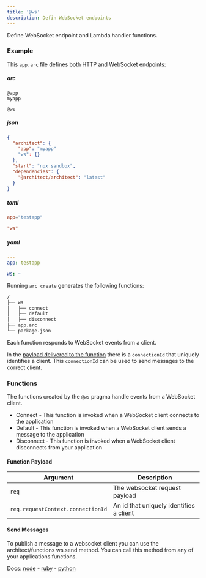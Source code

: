 ```yaml
---
title: '@ws'
description: Defin WebSocket endpoints
---
```


Define WebSocket endpoint and Lambda handler functions.

### Example

This `app.arc` file defines both HTTP and WebSocket endpoints:

<arc-viewer default-tab=arc>
<div slot=contents class=bg-g4>

<arc-tab label=arc>
<h5>arc</h5>
<div slot=content>

```arc
@app
myapp

@ws

```

</div>
</arc-tab>

<arc-tab label=json>
<h5>json</h5>
<div slot=content>

```json
{
  "architect": {
    "app": "myapp"
    "ws": {}
  },
  "start": "npx sandbox",
  "dependencies": {
    "@architect/architect": "latest"
  }
}
```

</div>
</arc-tab>

<arc-tab label=toml>
<h5>toml</h5>
<div slot=content>

```toml
app="testapp"

"ws"
```

</div>
</arc-tab>

<arc-tab label=yaml>
<h5>yaml</h5>
<div slot=content>

```yml
---
app: testapp

ws: ~
```

</div>
</arc-tab>

</div>
</arc-viewer>

Running `arc create` generates the following functions:

```bash
/
├── ws
│   ├── connect
│   ├── default
│   ├── disconnect
├── app.arc
└── package.json
```

Each function responds to WebSocket events from a client.

In the [payload delivered to the function](#function-payload) there is a `connectionId` that uniquely identifies a client. This `connectionId` can be used to send messages to the correct client.

### Functions

The functions created by the `@ws` pragma handle events from a WebSocket client.

* Connect - This function is invoked when a WebSocket client connects to the application
* Default - This function is invoked when a WebSocket client sends a message to the application
* Disconnect - This function is invoked when a WebSocket client disconnects from your application

#### Function Payload

|Argument|Description|
|---|---|
|`req`|The websocket request payload|
|`req.requestContext.connectionId`|An id that uniquely identifies a client|

#### Send Messages

To publish a message to a websocket client you can use the architect/functions ws.send method. You can call this method from any of your applications functions.

Docs: [node](/docs/en/reference/runtime/node#arc.ws) - [ruby](/docs/en/reference/runtime/ruby#arc.ws) - [python](/docs/en/reference/runtime/python#arc.ws)
